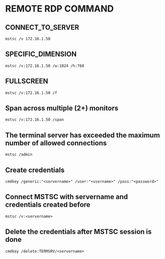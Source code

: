 # REMOTE RDP COMMAND

## CONNECT_TO_SERVER

````
mstsc /v 172.16.1.50
````

## SPECIFIC_DIMENSION

````
mstsc /v:172.16.1.50 /w:1024 /h:768
````

## FULLSCREEN

````
mstsc /v:172.16.1.50 /f
````

## Span across multiple (2+) monitors

````
mstsc /v:172.16.1.50 /span
````

## The terminal server has exceeded the maximum number of allowed connections

````
mstsc /admin
````

## Create credentials

````
cmdkey /generic:"<servername>" /user:"<username>" /pass:"<password>"
````

## Connect MSTSC with servername and credentials created before

````
mstsc /v:<servername>
````

## Delete the credentials after MSTSC session is done

````
cmdkey /delete:TERMSRV/<servername>
````
